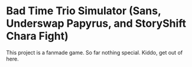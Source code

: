 # Bad Time Trio Simulator (Sans, Underswap Papyrus, and StoryShift Chara Fight)
This project is a fanmade game. So far nothing special. Kiddo, get out of here.

